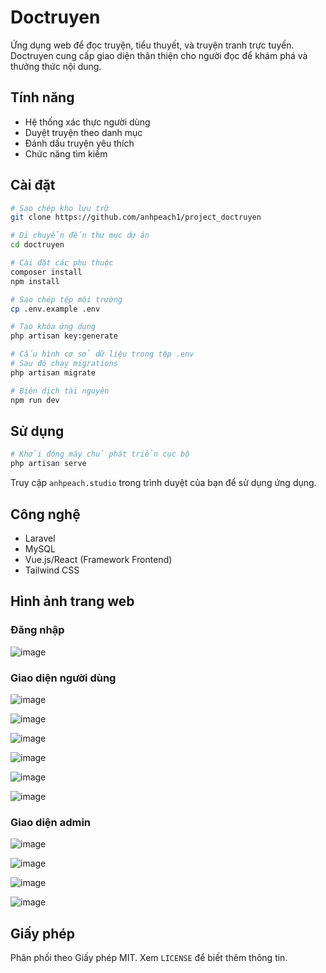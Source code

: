 # Doctruyen

Ứng dụng web để đọc truyện, tiểu thuyết, và truyện tranh trực tuyến. Doctruyen cung cấp giao diện thân thiện cho người đọc để khám phá và thưởng thức nội dung.

## Tính năng

- Hệ thống xác thực người dùng
- Duyệt truyện theo danh mục
- Đánh dấu truyện yêu thích
- Chức năng tìm kiếm

## Cài đặt

```bash
# Sao chép kho lưu trữ
git clone https://github.com/anhpeach1/project_doctruyen

# Di chuyển đến thư mục dự án
cd doctruyen

# Cài đặt các phụ thuộc
composer install
npm install

# Sao chép tệp môi trường
cp .env.example .env

# Tạo khóa ứng dụng
php artisan key:generate

# Cấu hình cơ sở dữ liệu trong tệp .env
# Sau đó chạy migrations
php artisan migrate

# Biên dịch tài nguyên
npm run dev
```

## Sử dụng

```bash
# Khởi động máy chủ phát triển cục bộ
php artisan serve
```

Truy cập `anhpeach.studio` trong trình duyệt của bạn để sử dụng ứng dụng.

## Công nghệ

- Laravel
- MySQL
- Vue.js/React (Framework Frontend)
- Tailwind CSS

## Hình ảnh trang web
### Đăng nhập 
![image](https://github.com/user-attachments/assets/f1b33a11-b048-4f9d-984a-9be36af1fa28)

### Giao diện người dùng
![image](https://github.com/user-attachments/assets/2ec47c7d-9fe6-4358-8bd8-f6303b9ea33b)

![image](https://github.com/user-attachments/assets/8f989600-10f4-4817-91ca-f2aa15c355b5)

![image](https://github.com/user-attachments/assets/4f03c838-1b39-48d5-bb58-eac6cb07eef8)

![image](https://github.com/user-attachments/assets/6ac12192-9242-4ce3-ac92-6a3b5e491498)

![image](https://github.com/user-attachments/assets/5aa52189-f126-4708-b1eb-5732d0d4636a)

![image](https://github.com/user-attachments/assets/d087ed14-f56c-40be-8720-6ad4fa2264ea)


### Giao diện admin
![image](https://github.com/user-attachments/assets/7d2f5a9a-37ac-4b7f-8b38-5ceb161e0ec5)

![image](https://github.com/user-attachments/assets/53aacb07-dfde-45f7-ad0c-3da54b85d867)

![image](https://github.com/user-attachments/assets/39a54ae9-9ea9-45e5-8980-7a4ff31f235e)

![image](https://github.com/user-attachments/assets/606a00fe-9f8e-446c-967b-602d242307f3)


### 

## Giấy phép

Phân phối theo Giấy phép MIT. Xem `LICENSE` để biết thêm thông tin.

